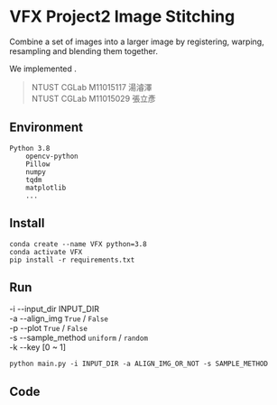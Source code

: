 # VFX Project2 Image Stitching
Combine a set of images into a larger image by registering, warping, resampling and blending them together.

We implemented .

> NTUST CGLab M11015117 湯濬澤\
> NTUST CGLab M11015029 張立彥

## Environment
```
Python 3.8
    opencv-python
    Pillow
    numpy
    tqdm
    matplotlib
    ...
```

## Install
```
conda create --name VFX python=3.8
conda activate VFX
pip install -r requirements.txt
```

## Run
-i --input_dir INPUT_DIR\
-a --align_img `True` / `False`\
-p --plot `True` / `False`\
-s --sample_method `uniform` / `random`\
-k --key [0 ~ 1]

```
python main.py -i INPUT_DIR -a ALIGN_IMG_OR_NOT -s SAMPLE_METHOD
```

## Code